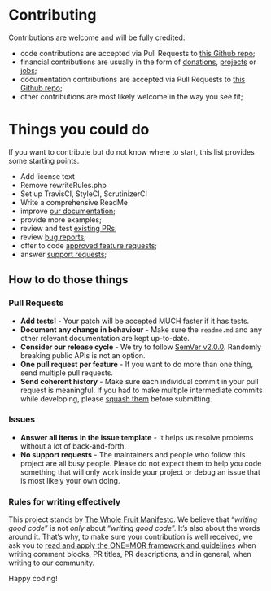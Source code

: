 # Contributing

Contributions are welcome and will be fully credited:
- code contributions are accepted via Pull Requests to [this Github repo](https://github.com/bulkmake/backpack-social-play);
- financial contributions are usually in the form of [donations](), [projects]() or [jobs](); 
- documentation contributions are accepted via Pull Requests to [this Github repo](https://github.com/bulkmake/backpack-social-play);
- other contributions are most likely welcome in the way you see fit;

# Things you could do
If you want to contribute but do not know where to start, this list provides some starting points.
- Add license text
- Remove rewriteRules.php
- Set up TravisCI, StyleCI, ScrutinizerCI
- Write a comprehensive ReadMe
- improve [our documentation]();
- provide more examples;
- review and test [existing PRs]();
- review [bug reports]();
- offer to code [approved feature requests]();
- answer [support requests]();


## How to do those things

### Pull Requests
- **Add tests!** - Your patch will be accepted MUCH faster if it has tests.
- **Document any change in behaviour** - Make sure the `readme.md` and any other relevant documentation are kept up-to-date.
- **Consider our release cycle** - We try to follow [SemVer v2.0.0](http://semver.org/). Randomly breaking public APIs is not an option.
- **One pull request per feature** - If you want to do more than one thing, send multiple pull requests.
- **Send coherent history** - Make sure each individual commit in your pull request is meaningful. If you had to make multiple intermediate commits while developing, please [squash them](http://www.git-scm.com/book/en/v2/Git-Tools-Rewriting-History#Changing-Multiple-Commit-Messages) before submitting.

### Issues
- **Answer all items in the issue template** - It helps us resolve problems without a lot of back-and-forth.
- **No support requests** - The maintainers and people who follow this project are all busy people. Please do not expect them to help you code something that will only work inside your project or debug an issue that is most likely your own doing. 

### Rules for writing effectively

This project stands by [The Whole Fruit Manifesto](https://github.com/the-whole-fruit/manifesto). We believe that “_writing good code_” is not _only_ about “_writing good code_”. It’s also about the words around it. That’s why, to make sure your contribution is well received, we ask you to [read and apply the ONE=MOR framework and guidelines](https://github.com/the-whole-fruit/manifesto) when writing comment blocks, PR titles, PR descriptions, and in general, when writing to our community.


Happy coding!
